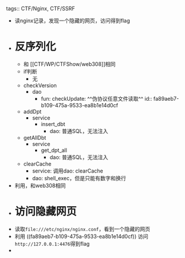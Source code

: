 tags:: CTF/Nginx, CTF/SSRF

- 读nginx记录，发现一个隐藏的网页，访问得到flag
- # 反序列化
	- 和 [[CTF/WP/CTFShow/web308]]相同
	- if判断
		- 无
	- checkVersion
		- dao
			- fun: checkUpdate: ^^伪协议任意文件读取^^
			  id:: fa89aeb7-b109-475a-9533-ea8b1e14d0cf
	- addDpt
		- service
			- insert_dbt
				- dao: 普通SQL，无法注入
	- getAllDbt
		- service
			- get_dpt_all
				- dao: 普通SQL，无法注入
	- clearCache
		- service: 调用dao: clearCache
		- dao: shell_exec，但是只能有数字和换行
- 利用，和web308相同
- # 访问隐藏网页
- 读取`file:///etc/nginx/nginx.conf`，看到一个隐藏的网页
- 利用 ((fa89aeb7-b109-475a-9533-ea8b1e14d0cf)) 访问`http://127.0.0.1:4476`得到flag
-